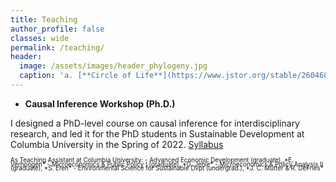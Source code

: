 ```yaml
---
title: Teaching
author_profile: false
classes: wide
permalink: /teaching/
header:
  image: /assets/images/header_phylogeny.jpg
  caption: 'a. [**Circle of Life**](https://www.jstor.org/stable/26046885){:target="_blank"} (2016), b. [**Humans are apes**](https://australian.museum/learn/science/human-evolution/humans-are-apes-great-apes){:target="_blank"}'
---
```



  - **Causal Inference Workshop (Ph.D.)**

  I designed a PhD-level course on causal inference for interdisciplinary research, and led it for the PhD students in Sustainable Development at Columbia University in the Spring of 2022. [Syllabus](../docs/CIworkshop_syllabus.pdf)


<span style="font-size:0.7em; line-height:5pt;">
As Teaching Assistant at Columbia University:
  - Advanced Economic Development (graduate), *E. Verhoogen*
  - Microeconomics & Public Policy I (graduate), *G. Jehle*
  - Microeconomics & Policy Analysis II (graduate), *S. Eren*
  - Environmental Science for Sustainable Dvpt (undergrad.), *J. C. Mutter & R. DeFries*  
</span>  